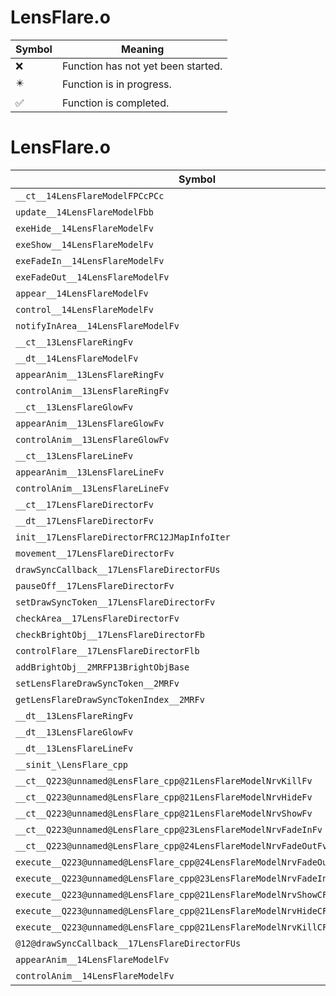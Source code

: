 # LensFlare.o
| Symbol | Meaning 
| ------------- | ------------- 
| :x: | Function has not yet been started. 
| :eight_pointed_black_star: | Function is in progress. 
| :white_check_mark: | Function is completed. 


# LensFlare.o
| Symbol | Decompiled? |
| ------------- | ------------- |
| `__ct__14LensFlareModelFPCcPCc` | :x: |
| `update__14LensFlareModelFbb` | :x: |
| `exeHide__14LensFlareModelFv` | :x: |
| `exeShow__14LensFlareModelFv` | :x: |
| `exeFadeIn__14LensFlareModelFv` | :x: |
| `exeFadeOut__14LensFlareModelFv` | :x: |
| `appear__14LensFlareModelFv` | :x: |
| `control__14LensFlareModelFv` | :x: |
| `notifyInArea__14LensFlareModelFv` | :x: |
| `__ct__13LensFlareRingFv` | :x: |
| `__dt__14LensFlareModelFv` | :x: |
| `appearAnim__13LensFlareRingFv` | :x: |
| `controlAnim__13LensFlareRingFv` | :x: |
| `__ct__13LensFlareGlowFv` | :x: |
| `appearAnim__13LensFlareGlowFv` | :x: |
| `controlAnim__13LensFlareGlowFv` | :x: |
| `__ct__13LensFlareLineFv` | :x: |
| `appearAnim__13LensFlareLineFv` | :x: |
| `controlAnim__13LensFlareLineFv` | :x: |
| `__ct__17LensFlareDirectorFv` | :x: |
| `__dt__17LensFlareDirectorFv` | :x: |
| `init__17LensFlareDirectorFRC12JMapInfoIter` | :x: |
| `movement__17LensFlareDirectorFv` | :x: |
| `drawSyncCallback__17LensFlareDirectorFUs` | :x: |
| `pauseOff__17LensFlareDirectorFv` | :x: |
| `setDrawSyncToken__17LensFlareDirectorFv` | :x: |
| `checkArea__17LensFlareDirectorFv` | :x: |
| `checkBrightObj__17LensFlareDirectorFb` | :x: |
| `controlFlare__17LensFlareDirectorFlb` | :x: |
| `addBrightObj__2MRFP13BrightObjBase` | :x: |
| `setLensFlareDrawSyncToken__2MRFv` | :x: |
| `getLensFlareDrawSyncTokenIndex__2MRFv` | :x: |
| `__dt__13LensFlareRingFv` | :x: |
| `__dt__13LensFlareGlowFv` | :x: |
| `__dt__13LensFlareLineFv` | :x: |
| `__sinit_\LensFlare_cpp` | :x: |
| `__ct__Q223@unnamed@LensFlare_cpp@21LensFlareModelNrvKillFv` | :x: |
| `__ct__Q223@unnamed@LensFlare_cpp@21LensFlareModelNrvHideFv` | :x: |
| `__ct__Q223@unnamed@LensFlare_cpp@21LensFlareModelNrvShowFv` | :x: |
| `__ct__Q223@unnamed@LensFlare_cpp@23LensFlareModelNrvFadeInFv` | :x: |
| `__ct__Q223@unnamed@LensFlare_cpp@24LensFlareModelNrvFadeOutFv` | :x: |
| `execute__Q223@unnamed@LensFlare_cpp@24LensFlareModelNrvFadeOutCFP5Spine` | :x: |
| `execute__Q223@unnamed@LensFlare_cpp@23LensFlareModelNrvFadeInCFP5Spine` | :x: |
| `execute__Q223@unnamed@LensFlare_cpp@21LensFlareModelNrvShowCFP5Spine` | :x: |
| `execute__Q223@unnamed@LensFlare_cpp@21LensFlareModelNrvHideCFP5Spine` | :x: |
| `execute__Q223@unnamed@LensFlare_cpp@21LensFlareModelNrvKillCFP5Spine` | :x: |
| `@12@drawSyncCallback__17LensFlareDirectorFUs` | :x: |
| `appearAnim__14LensFlareModelFv` | :x: |
| `controlAnim__14LensFlareModelFv` | :x: |
